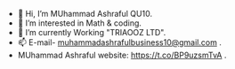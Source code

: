 - 👋 Hi, I’m MUhammad Ashraful QU10.
- 👀 I’m interested in Math & coding.
- 🌱 I’m currently Working "TRIAOOZ LTD".
- 📫 E-mail- muhammadashrafulbusiness10@gmail.com .
- MUhammad Ashraful website: https://t.co/BP9uzsmTvA .

<!---
ASHRAFUL-QU10/ASHRAFUL-QU10 is a ✨ special ✨ repository because its `README.md` (this file) appears on your GitHub profile.
You can click the Preview link to take a look at your changes.
--->
